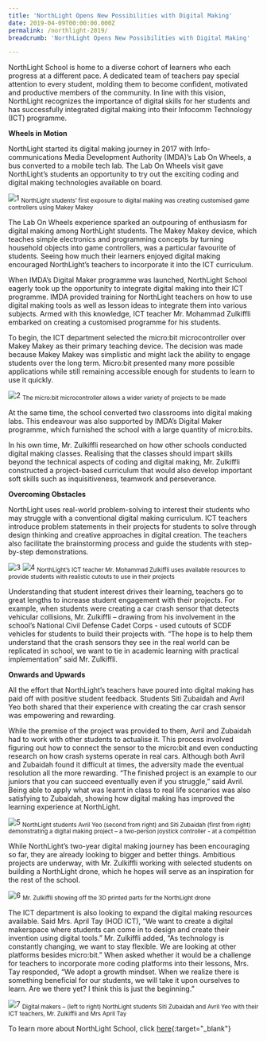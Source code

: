 ```yaml
---
title: 'NorthLight Opens New Possibilities with Digital Making'
date: 2019-04-09T00:00:00.000Z
permalink: /northlight-2019/
breadcrumb: 'NorthLight Opens New Possibilities with Digital Making'

---
```



NorthLight School is home to a diverse cohort of learners who each progress at a different pace. A dedicated team of teachers pay special attention to every student, molding them to become confident, motivated and productive members of the community. In line with this vision, NorthLight recognizes the importance of digital skills for her students and has successfully integrated digital making into their Infocomm Technology (ICT) programme.

**Wheels in Motion**

NorthLight started its digital making journey in 2017 with Info-communications Media Development Authority (IMDA)’s Lab On Wheels, a bus converted to a mobile tech lab. The Lab On Wheels visit gave NorthLight’s students an opportunity to try out the exciting coding and digital making technologies available on board. 

![1](/images/stories/features/northlight/1.jpg)
<sub>NorthLight students’ first exposure to digital making was creating customised game controllers using Makey Makey</sub>

The Lab On Wheels experience sparked an outpouring of enthusiasm for digital making among NorthLight students. The Makey Makey device, which teaches simple electronics and programming concepts by turning household objects into game controllers, was a particular favourite of students. Seeing how much their learners enjoyed digital making encouraged NorthLight’s teachers to incorporate it into the ICT curriculum.

When IMDA’s Digital Maker programme was launched, NorthLight School eagerly took up the opportunity to integrate digital making into their ICT programme. IMDA provided training for NorthLight teachers on how to use digital making tools as well as lesson ideas to integrate them into various subjects. Armed with this knowledge, ICT teacher Mr. Mohammad Zulkiffli embarked on creating a customised programme for his students. 

To begin, the ICT department selected the micro:bit microcontroller over Makey Makey as their primary teaching device. The decision was made because Makey Makey was simplistic and might lack the ability to engage students over the long term. Micro:bit presented many more possible applications while still remaining accessible enough for students to learn to use it quickly.

![2](/images/stories/features/northlight/2.jpg)
<sub>The micro:bit microcontroller allows a wider variety of projects to be made</sub> 

At the same time, the school converted two classrooms into digital making labs. This endeavour was also supported by IMDA’s Digital Maker programme, which furnished the school with a large quantity of micro:bits.

In his own time, Mr. Zulkiffli researched on how other schools conducted digital making classes. Realising that the classes should impart skills beyond the technical aspects of coding and digital making, Mr. Zulkiffli constructed a project-based curriculum that would also develop important soft skills such as inquisitiveness, teamwork and perseverance. 

**Overcoming Obstacles**

NorthLight uses real-world problem-solving to interest their students who may struggle with a conventional digital making curriculum. ICT teachers introduce problem statements in their projects for students to solve through design thinking and creative approaches in digital creation. The teachers also facilitate the brainstorming process and guide the students with step-by-step demonstrations.

![3](/images/stories/features/northlight/3.jpg)
![4](/images/stories/features/northlight/4.jpg)
<sub>NorthLight’s ICT teacher Mr. Mohammad Zulkiffli uses available resources to provide students with realistic cutouts to use in their projects</sub>

Understanding that student interest drives their learning, teachers go to great lengths to increase student engagement with their projects. For example, when students were creating a car crash sensor that detects vehicular collisions, Mr. Zulkiffli – drawing from his involvement in the school’s National Civil Defense Cadet Corps - used cutouts of SCDF vehicles for students to build their projects with. “The hope is to help them understand that the crash sensors they see in the real world can be replicated in school, we want to tie in academic learning with practical implementation” said Mr. Zulkiffli.  

**Onwards and Upwards**

All the effort that NorthLight’s teachers have poured into digital making has paid off with positive student feedback. Students Siti Zubaidah and Avril Yeo both shared that their experience with creating the car crash sensor was empowering and rewarding. 

While the premise of the project was provided to them, Avril and Zubaidah had to work with other students to actualise it. This process involved figuring out how to connect the sensor to the micro:bit and even conducting research on how crash systems operate in real cars. Although both Avril and Zubaidah found it difficult at times, the adversity made the eventual resolution all the more rewarding. “The finished project is an example to our juniors that you can succeed eventually even if you struggle,” said Avril. Being able to apply what was learnt in class to real life scenarios was also satisfying to Zubaidah, showing how digital making has improved the learning experience at NorthLight.

![5](/images/stories/features/northlight/5.jpg) 
<sub>NorthLight students Avril Yeo (second from right) and Siti Zubaidah (first from right) demonstrating a digital making project – a two-person joystick controller - at a competition</sub>

While NorthLight’s two-year digital making journey has been encouraging so far, they are already looking to bigger and better things. Ambitious projects are underway, with Mr. Zulkiffli working with selected students on building a NorthLight drone, which he hopes will serve as an inspiration for the rest of the school. 

![6](/images/stories/features/northlight/6.jpg)
<sub>Mr. Zulkiffli showing off the 3D printed parts for the NorthLight drone</sub>

The ICT department is also looking to expand the digital making resources available. Said Mrs. April Tay (HOD ICT), “We want to create a digital makerspace where students can come in to design and create their invention using digital tools.” Mr. Zulkiffli added, “As technology is constantly changing, we want to stay flexible. We are looking at other platforms besides micro:bit.” When asked whether it would be a challenge for teachers to incorporate more coding platforms into their lessons, Mrs. Tay responded, “We adopt a growth mindset. When we realize there is something beneficial for our students, we will take it upon ourselves to learn. Are we there yet? I think this is just the beginning.”

![7](/images/stories/features/northlight/7.jpg)
<sub>Digital makers – (left to right) NorthLight students Siti Zubaidah and Avril Yeo with their ICT teachers, Mr. Zulkiffli and Mrs April Tay</sub>

To learn more about NorthLight School, click [here](https://www.nls.edu.sg){:target="_blank"}
